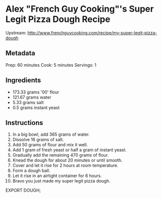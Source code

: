 # Alex "French Guy Cooking"'s Super Legit Pizza Dough Recipe

Upstream: http://www.frenchguycooking.com/recipe/my-super-legit-pizza-dough

## Metadata

Prep: 60 minutes
Cook: 5 minutes
Servings: 1

## Ingredients

* 173.33 grams '00' flour
* 121.67 grams water
* 5.33 grams salt
* 0.5 grams instant yeast

## Instructions

1. In a big bowl, add 365 grams of water.
2. Dissolve 16 grams of salt.
3. Add 50 grams of flour and mix it well.
4. Add 1 gram of fresh yeast or half a gram of instant yeast.
5. Gradually add the remaining 470 grams of flour.
6. Knead the dough for about 20 minutes or until smooth.
7. Cover and let it rise for 2 hours at room temperature.
8. Form a dough ball.
9. Let it rise in an airtight container for 6 hours.
10. Bravo you just made my super legit pizza dough.

EXPORT DOUGH;
